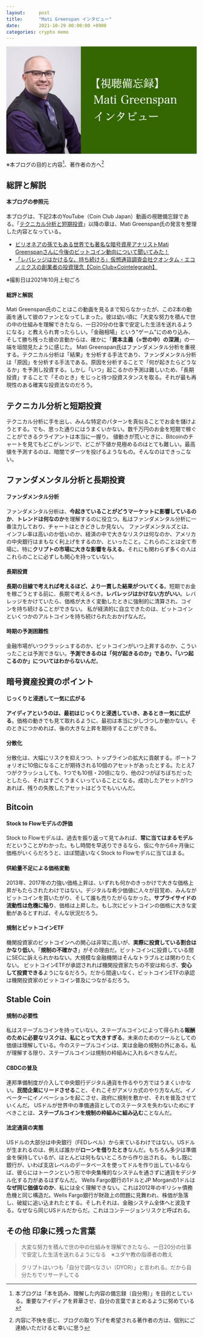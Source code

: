 ```yaml
---
layout:     post
title:      "Mati Greenspan インタビュー"
date:       2021-10-29 00:00:00 +0900
categories: crypto memo
---
```


![thumbnail](/assets/2021-10-29-mati-greenspan-interview/thumbnail.png)

※本ブログの目的と内容[^1]、著作者の方へ[^2]

[^1]: 本ブログは「本を読み、理解した内容の備忘録（自分用）」を目的としている。重要なアイディアを昇華させ、自分の言葉でまとめるように努めている

[^2]: 内容に不快を感じ、ブログの取り下げを希望される著作者の方は、個別にご連絡いただけると幸いに思う

## 総評と解説
#### 本ブログの参照元
本ブログは、下記2本のYouTube（Coin Club Japan）動画の視聴備忘録である。「[テクニカル分析と短期投資](##テクニカル分析と短期投資)」以降の章は、Mati Greenspan氏の発言を整理した内容となっている。
- [ビリオネアの孫でもある世界でも著名な暗号資産アナリストMati Greenspanさんに今後のビットコイン動向について聞いてみた！](https://youtu.be/N-mu-ICK4JU)
- [「レバレッジはかけるな、持ち続けろ」仮想通貨調査会社クオンタム・エコノミクスの創業者の投資理念【Coin Club×Cointelegraph】](https://youtu.be/TvyWlsfMQ5M)

※撮影日は2021年10月上旬ごろ

#### 総評と解説
Mati Greenspan氏のことはこの動画を見るまで知らなかったが、この2本の動画を通して彼のファンとなってしまった。彼は幼い頃に「大変な努力を積んで世の中の仕組みを理解できたなら、一日20分の仕事で安定した生活を送れるようになる」と教えられ育ったらしい。「金融相場」という"ゲーム"にのめり込み、そして勝ち残った彼の言動からは、確かに「**資本主義（=世の中）の深淵**」の一端を垣間見たように感じた。
Mati Greenspan氏はファンダメンタル分析を重視する。テクニカル分析は「結果」を分析する手法であり、ファンダメンタル分析は「原因」を分析する手法である。原因を分析することで「何が起きたらどうなるか」を予測し投資する。しかし「いつ」起こるかの予測は難しいため、「長期投資」することで「そのとき」をじっと待つ投資スタンスを取る。それが最も再現性のある確実な投資法なのだろう。


## テクニカル分析と短期投資
テクニカル分析に手を出し、みんな特定のパターンを真似ることでお金を儲けようとする。でも、思った通りにはうまくいかない。数千万円のお金を短期で稼ぐことができるクライアントは本当に一握り。
値動きが荒いときに、Bitcoinのチャートを見てもどこがレンジで、どこが下値か見極めるのはとても難しい。最高値を予測するのは、暗闇でダーツを投げるようなもの。そんなのはできっこない。


## ファンダメンタル分析と長期投資
#### ファンダメンタル分析
ファンダメンタル分析は、**今起きていることがどうマーケットに影響しているのか**、**トレンドは何なのか**を理解するのに役立つ。私はファンダメンタル分析に一番注力しており、チャートはときどきしか見ない。
ファンダメンタルズとは、インフレ率は高いのか低いのか、経済の中で大きなリスクは何なのか、アメリカの中央銀行はまもなく利上げをするのか、といったこと。これらのことは全て市場に、特に**クリプトの市場に大きな影響を与える**。それにも関わらず多くの人はこれらのことに必ずしも関心を持っていない。
#### 長期投資
**長期の目線で考えれば考えるほど、より一貫した結果がついてくる**。短期でお金を稼ごうとする前に、長期で考えるべき。**レバレッジはかけない方がいい**。レバレッジをかけていたら、価格が大きく変動したときに強制的に清算され、コインを持ち続けることができない。
私が経済的に自立できたのは、ビットコインといくつかのアルトコインを持ち続けられたおかげなんだ。
#### 時期の予測困難性
金融市場がいつクラッシュするのか、ビットコインがいつ上昇するのか、こういったことは予測できない。**予測できるのは「何が起きるのか」であり、「いつ起こるのか」についてはわからないんだ**。


## 暗号資産投資のポイント
#### じっくりと浸透して一気に広がる
**アイディアというのは、最初はじっくりと浸透していき、あるとき一気に広がる**。価格の動きでも見て取れるように、最初は本当に少しづつしか動かない。そのときにつかめれば、後の大きな上昇を期待することができる。
#### 分散化
分散化は、大幅にリスクを抑えつつ、トップラインの拡大に貢献する。ポートフォリオに10倍になることが期待される10個のアセットがあったとする。たとえ7つがクラッシュしても、1つでも10倍・20倍になり、他の2つがぼちぼちだったとしたら、それはすごくうまくいっていることになる。成功したアセットが1つあれば、残りの失敗したアセットはどうでもいいんだ。


## Bitcoin
#### Stock to Flowモデルの評価
Stock to Flowモデルは、過去を振り返って見てみれば、**常に当てはまるモデル**だということがわかった。もし時間を早送りできるなら、仮に今から6ヶ月後に価格がいくらだろうと、ほぼ間違いなくStock to Flowモデルに当てはまる。
#### 供給量不足による価格変動
2013年、2017年の力強い価格上昇は、いずれも何かのきっかけで大きな価格上昇がもたらされたわけではない。デジタルな希少価値に人々が目覚め、みんながビットコインを買いたがり、そして誰も売りたがらなかった。**サプライサイドの流動性は危機に陥り**、価格は上昇した。もし次にビットコインの価格に大きな変動があるとすれば、そんな状況だろう。
#### 規制とビットコインETF
機関投資家のビットコインへの関心は非常に高いが、**実際に投資している割合はかなり低い**。「**規制の不確かさ**」がその理由だ。ビットコインに投資している間にSECに訴えられかねない。大規模な金融機関はそんなトラブルとは関わりたくない。
ビットコインETFが承認されれば機関投資家たちの不安は和らぎ、**安心して投資できる**ようになるだろう。だから間違いなく、ビットコインETFの承認は機関投資家のビットコイン普及につながるだろう。


## Stable Coin
#### 規制の必要性
私はステーブルコインを持っていない。ステーブルコインによって得られる**報酬のために必要なリスクは、私にとって大きすぎる**。未来のためのツールとしての価値は理解している。今のステーブルコインは、実は金融の規制の外にある。私が理解する限り、ステーブルコインは規制の枠組みに入れるべきなんだ。
#### CBDCの普及
連邦準備制度が介入して中央銀行デジタル通貨を作るやり方ではうまくいかない。**民間企業にリードさせる**こと、それこそがアメリカ式のやり方なんだ。イノベーターにイノベーションを起こさせ、政府に規制を敷かせ、それを普及させていくんだ。
USドルが世界中の準備通貨としてのステータスを失わないためにすべきことは、**ステーブルコインを規制の枠組みに組み込む**ことなんだ。
#### 法定通貨の実態
USドルの大部分は中央銀行（FEDレベル）から来ているわけではない。USドルが生まれるのは、例えば誰かが**ローンを借りたとき**なんだ。もちろん多少は準備金を保持しているが、ほとんどは何もないところから作り出される。
もし既に銀行が、いわば支店レベルのデータベースを使ってドルを作り出しているならば、彼らにはトークンという形で中央集権的なシステムを通さずに通貨をデジタル化する力があるはずなんだ。
Wells Fargo銀行の1ドルとJP Morganの1ドルは**なぜ同じ価値なのか**、私には全く理解できない。これは2012年のギリシャ債務危機と同じ構造だ。Wells Fargo銀行が財政上の問題に見舞われ、株価が急落し、破綻に追い込まれたとする。そしれそれは、金融システム全体へと波及する。なぜなら同じUSドルだからだ。これはコンテージョンリスクと呼ばれる。


## その他 印象に残った言葉
> 大変な努力を積んで世の中の仕組みを理解できたなら、一日20分の仕事で安定した生活を送れるようになる　※ユダヤ教の指導者の教え

> クリプトはいつも「自分で調べなさい（DYOR）」と言われる。だから自分たちでリサーチしてる

